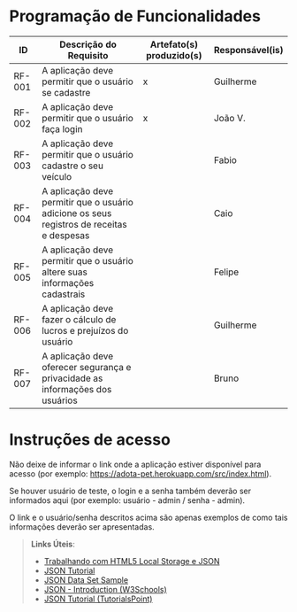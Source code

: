 # Programação de Funcionalidades


|ID    | Descrição do Requisito  | Artefato(s) produzido(s) | Responsável(is) |
|------|-----------------------------------------|----| ----|
|RF-001| A aplicação deve permitir que o usuário se cadastre | x | Guilherme |
|RF-002| A aplicação deve permitir que o usuário faça login   | x | João V. |
|RF-003| A aplicação deve permitir que o usuário cadastre o seu veículo   |  | Fabio |
|RF-004| A aplicação deve permitir que o usuário adicione os seus registros de receitas e despesas   |  |  Caio |
|RF-005| A aplicação deve permitir que o usuário altere suas informações cadastrais    |  | Felipe |
|RF-006| A aplicação deve fazer o cálculo de lucros e prejuízos do usuário     |  | Guilherme |
|RF-007| A aplicação deve oferecer segurança e privacidade as informações dos usuários    |  | Bruno |
# Instruções de acesso

Não deixe de informar o link onde a aplicação estiver disponível para acesso (por exemplo: https://adota-pet.herokuapp.com/src/index.html).

Se houver usuário de teste, o login e a senha também deverão ser informados aqui (por exemplo: usuário - admin / senha - admin).

O link e o usuário/senha descritos acima são apenas exemplos de como tais informações deverão ser apresentadas.

> **Links Úteis**:
>
> - [Trabalhando com HTML5 Local Storage e JSON](https://www.devmedia.com.br/trabalhando-com-html5-local-storage-e-json/29045)
> - [JSON Tutorial](https://www.w3resource.com/JSON)
> - [JSON Data Set Sample](https://opensource.adobe.com/Spry/samples/data_region/JSONDataSetSample.html)
> - [JSON - Introduction (W3Schools)](https://www.w3schools.com/js/js_json_intro.asp)
> - [JSON Tutorial (TutorialsPoint)](https://www.tutorialspoint.com/json/index.htm)
